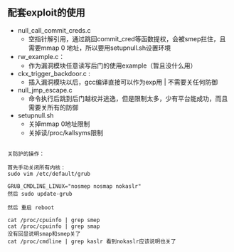 ## 配套exploit的使用



* null_call_commit_creds.c 
  * 空指针解引用，通过跳回commit_cred等函数提权，会被smep拦住，且需要mmap 0 地址，所以要用setupnull.sh设置环境
* rw_example.c：
  * 作为漏洞模块任意读写后门的使用example（暂且没什么用）
* ckx_trigger_backdoor.c : 
  * 插入漏洞模块以后，gcc编译直接可以作为exp用 | 不需要关任何防御
* null_jmp_escape.c
  * 命令执行后跳到后门越权并逃逸，但是限制太多，少有平台能成功，而且需要关所有的防御
* setupnull.sh
  * 关掉mmap 0地址限制
  * 关掉读/proc/kallsyms限制







```

关防护的操作：

首先手动关闭所有内核：
sudo vim /etc/default/grub

GRUB_CMDLINE_LINUX="nosmep nosmap nokaslr"
然后 sudo update-grub

然后 重启 reboot

cat /proc/cpuinfo | grep smep
cat /proc/cpuinfo | grep smap
没有回显说明smap和smep关了
cat /proc/cmdline | grep kaslr 看到nokaslr应该说明也关了
```

